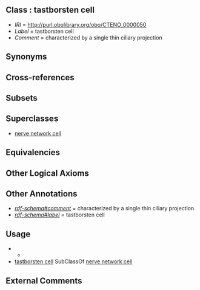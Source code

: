 
## Class : tastborsten cell

 * *IRI* = http://purl.obolibrary.org/obo/CTENO_0000050
 * *Label* = tastborsten cell
 * *Comment* = characterized by a single thin ciliary projection

## Synonyms


## Cross-references


## Subsets


## Superclasses

 * [nerve network cell](../../CTENO/52/CTENO_0000052.md)

## Equivalencies


## Other Logical Axioms


## Other Annotations

 * *[rdf-schema#comment](../../nt/rdf-schema#comment.md)* = characterized by a single thin ciliary projection
 * *[rdf-schema#label](../../el/rdf-schema#label.md)* = tastborsten cell

## Usage

 * -
 * [tastborsten cell](../../CTENO/50/CTENO_0000050.md) SubClassOf [nerve network cell](../../CTENO/52/CTENO_0000052.md)

## External Comments

